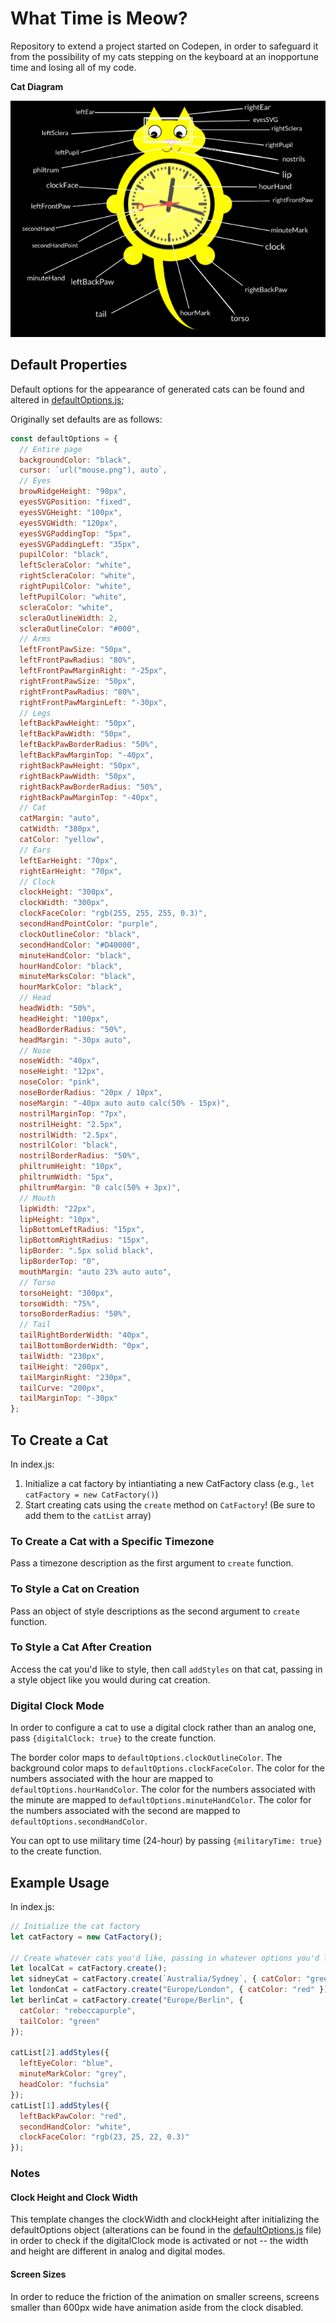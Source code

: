 # What Time is Meow?

Repository to extend a project started on Codepen, in order to safeguard it from the possibility of my cats stepping on the keyboard at an inopportune time and losing all of my code.

**Cat Diagram**

![CatDiagram](./src/images/catDiagram.png)

## Default Properties

Default options for the appearance of generated cats can be found and altered in [defaultOptions.js](./src/utils/defaultOptions.js);

Originally set defaults are as follows:

```javascript
const defaultOptions = {
  // Entire page
  backgroundColor: "black",
  cursor: `url("mouse.png"), auto`,
  // Eyes
  browRidgeHeight: "90px",
  eyesSVGPosition: "fixed",
  eyesSVGHeight: "100px",
  eyesSVGWidth: "120px",
  eyesSVGPaddingTop: "5px",
  eyesSVGPaddingLeft: "35px",
  pupilColor: "black",
  leftScleraColor: "white",
  rightScleraColor: "white",
  rightPupilColor: "white",
  leftPupilColor: "white",
  scleraColor: "white",
  scleraOutlineWidth: 2,
  scleraOutlineColor: "#000",
  // Arms
  leftFrontPawSize: "50px",
  leftFrontPawRadius: "80%",
  leftFrontPawMarginRight: "-25px",
  rightFrontPawSize: "50px",
  rightFrontPawRadius: "80%",
  rightFrontPawMarginLeft: "-30px",
  // Legs
  leftBackPawHeight: "50px",
  leftBackPawWidth: "50px",
  leftBackPawBorderRadius: "50%",
  leftBackPawMarginTop: "-40px",
  rightBackPawHeight: "50px",
  rightBackPawWidth: "50px",
  rightBackPawBorderRadius: "50%",
  rightBackPawMarginTop: "-40px",
  // Cat
  catMargin: "auto",
  catWidth: "380px",
  catColor: "yellow",
  // Ears
  leftEarHeight: "70px",
  rightEarHeight: "70px",
  // Clock
  clockHeight: "300px",
  clockWidth: "300px",
  clockFaceColor: "rgb(255, 255, 255, 0.3)",
  secondHandPointColor: "purple",
  clockOutlineColor: "black",
  secondHandColor: "#D40000",
  minuteHandColor: "black",
  hourHandColor: "black",
  minuteMarksColor: "black",
  hourMarkColor: "black",
  // Head
  headWidth: "50%",
  headHeight: "100px",
  headBorderRadius: "50%",
  headMargin: "-30px auto",
  // Nose
  noseWidth: "40px",
  noseHeight: "12px",
  noseColor: "pink",
  noseBorderRadius: "20px / 10px",
  noseMargin: "-40px auto auto calc(50% - 15px)",
  nostrilMarginTop: "7px",
  nostrilHeight: "2.5px",
  nostrilWidth: "2.5px",
  nostrilColor: "black",
  nostrilBorderRadius: "50%",
  philtrumHeight: "10px",
  philtrumWidth: "5px",
  philtrumMargin: "0 calc(50% + 3px)",
  // Mouth
  lipWidth: "22px",
  lipHeight: "10px",
  lipBottomLeftRadius: "15px",
  lipBottomRightRadius: "15px",
  lipBorder: ".5px solid black",
  lipBorderTop: "0",
  mouthMargin: "auto 23% auto auto",
  // Torso
  torsoHeight: "300px",
  torsoWidth: "75%",
  torsoBorderRadius: "50%",
  // Tail
  tailRightBorderWidth: "40px",
  tailBottomBorderWidth: "0px",
  tailWidth: "230px",
  tailHeight: "200px",
  tailMarginRight: "230px",
  tailCurve: "200px",
  tailMarginTop: "-30px"
};
```

## To Create a Cat

In index.js:

1. Initialize a cat factory by intiantiating a new CatFactory class (e.g., `let catFactory = new CatFactory()`)
2. Start creating cats using the `create` method on `CatFactory`! (Be sure to add them to the `catList` array)

### To Create a Cat with a Specific Timezone

Pass a timezone description as the first argument to `create` function.

### To Style a Cat on Creation

Pass an object of style descriptions as the second argument to `create` function.

### To Style a Cat After Creation

Access the cat you'd like to style, then call `addStyles` on that cat, passing in a style object like you would during cat creation.

### Digital Clock Mode

In order to configure a cat to use a digital clock rather than an analog one, pass `{digitalClock: true}` to the create function.

The border color maps to `defaultOptions.clockOutlineColor`. The background color maps to `defaultOptions.clockFaceColor`. The color for the numbers associated with the hour are mapped to `defaultOptions.hourHandColor`. The color for the numbers associated with the minute are mapped to `defaultOptions.minuteHandColor`. The color for the numbers associated with the second are mapped to `defaultOptions.secondHandColor`.

You can opt to use military time (24-hour) by passing `{militaryTime: true}` to the create function.

## Example Usage

In index.js:

```javascript
// Initialize the cat factory
let catFactory = new CatFactory();

// Create whatever cats you'd like, passing in whatever options you'd like
let localCat = catFactory.create();
let sidneyCat = catFactory.create(`Australia/Sydney`, { catColor: "green" });
let londonCat = catFactory.create("Europe/London", { catColor: "red" });
let berlinCat = catFactory.create("Europe/Berlin", {
  catColor: "rebeccapurple",
  tailColor: "green"
});

catList[2].addStyles({
  leftEyeColor: "blue",
  minuteMarkColor: "grey",
  headColor: "fuchsia"
});
catList[1].addStyles({
  leftBackPawColor: "red",
  secondHandColor: "white",
  clockFaceColor: "rgb(23, 25, 22, 0.3)"
});
```

### Notes

#### Clock Height and Clock Width

This template changes the clockWidth and clockHeight after initializing the defaultOptions object (alterations can be found in the [defaultOptions.js](./src/utils/defaultOptions.js) file) in order to check if the digitalClock mode is activated or not -- the width and height are different in analog and digital modes.

#### Screen Sizes

In order to reduce the friction of the animation on smaller screens, screens smaller than 600px wide have animation aside from the clock disabled.
